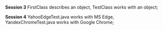 <p><b>Session 3</b> FirstClass describes an object, TestClass works with an object;

<p><b>Session 4</b> YahooEdgeTest.java works with MS Edge, YandexChromeTest.java works with Google Chrome;</p>

<!---
- 👋 Hi, I’m @Sergey-SQA
- 👀 I’m interested in qa and quality assurance
- 🌱 I’m currently learning java, testNG framework
- 💞️ I’m looking to collaborate on compelling projects
- 📫 How to reach me GitHub
--->

<!---
Sergey-SQA/Sergey-SQA is a ✨ special ✨ repository because its `README.md` (this file) appears on your GitHub profile.
You can click the Preview link to take a look at your changes.
--->
